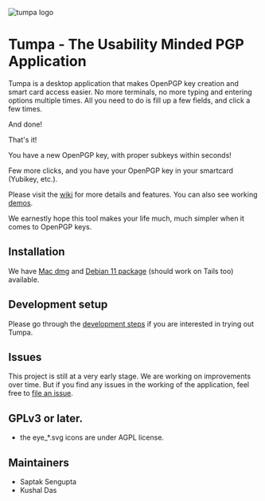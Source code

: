 ![tumpa logo](https://github.com/kushaldas/tumpa/blob/main/files/in.kushaldas.Tumpa.png?raw=true)
# Tumpa - The Usability Minded PGP Application

Tumpa is a desktop application that makes OpenPGP key creation and smart card access
easier. No more terminals, no more typing and entering options multiple times.
All you need to do is fill up a few fields, and click a few times.

And done!

That's it!

You have a new OpenPGP key, with proper subkeys within seconds!

Few more clicks, and you have your OpenPGP key in your smartcard (Yubikey, etc.).

Please visit the [wiki](https://github.com/kushaldas/tumpa/wiki) for more details and features.
You can also see working [demos](https://github.com/kushaldas/tumpa/wiki/Current-UI-demo).

We earnestly hope this tool makes your life much, much simpler when it comes to OpenPGP keys.

## Installation

We have [Mac dmg](https://kushaldas.in/posts/releasing-tumpa-for-mac.html) and [Debian 11 package](https://github.com/kushaldas/tumpa/releases/tag/v0.1.2) (should work on Tails too) available.

## Development setup

Please go through the
[development steps](https://github.com/kushaldas/tumpa/wiki#development-setup) if you are interested
in trying out Tumpa.

## Issues

This project is still at a very early stage. We are working on improvements over time. But if
you find any issues in the working of the application, feel free to 
[file an issue](https://github.com/kushaldas/tumpa/issues/new).

## GPLv3 or later.

- the eye_*.svg icons are under AGPL license.

## Maintainers

- Saptak Sengupta
- Kushal Das
